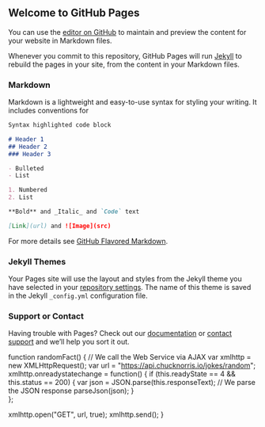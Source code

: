 ## Welcome to GitHub Pages

You can use the [editor on GitHub](https://github.com/ComputationalPhysicsMaster/PhysicsFairfieldU/edit/gh-pages/index.md) to maintain and preview the content for your website in Markdown files.

Whenever you commit to this repository, GitHub Pages will run [Jekyll](https://jekyllrb.com/) to rebuild the pages in your site, from the content in your Markdown files.

### Markdown

Markdown is a lightweight and easy-to-use syntax for styling your writing. It includes conventions for

```markdown
Syntax highlighted code block

# Header 1
## Header 2
### Header 3

- Bulleted
- List

1. Numbered
2. List

**Bold** and _Italic_ and `Code` text

[Link](url) and ![Image](src)
```

For more details see [GitHub Flavored Markdown](https://guides.github.com/features/mastering-markdown/).

### Jekyll Themes

Your Pages site will use the layout and styles from the Jekyll theme you have selected in your [repository settings](https://github.com/ComputationalPhysicsMaster/PhysicsFairfieldU/settings). The name of this theme is saved in the Jekyll `_config.yml` configuration file.

### Support or Contact

Having trouble with Pages? Check out our [documentation](https://docs.github.com/categories/github-pages-basics/) or [contact support](https://support.github.com/contact) and we’ll help you sort it out.

function randomFact() {
  // We call the Web Service via AJAX
  var xmlhttp = new XMLHttpRequest();
  var url = "https://api.chucknorris.io/jokes/random";
  xmlhttp.onreadystatechange = function() {
    if (this.readyState == 4  &&  this.status == 200) {
      var json = JSON.parse(this.responseText);
      // We parse the JSON response
      parseJson(json);
    }		
  };

  xmlhttp.open("GET", url, true);
  xmlhttp.send();
}
